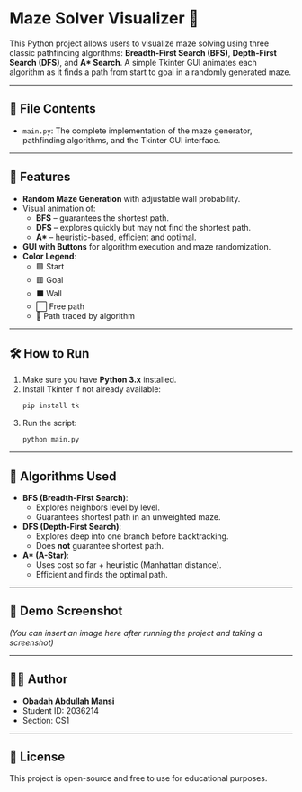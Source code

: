 
# Maze Solver Visualizer 🧭

This Python project allows users to visualize maze solving using three classic pathfinding algorithms: **Breadth-First Search (BFS)**, **Depth-First Search (DFS)**, and **A\* Search**. A simple Tkinter GUI animates each algorithm as it finds a path from start to goal in a randomly generated maze.

---

## 📁 File Contents

- `main.py`: The complete implementation of the maze generator, pathfinding algorithms, and the Tkinter GUI interface.

---

## 🚀 Features

- **Random Maze Generation** with adjustable wall probability.
- Visual animation of:
  - **BFS** – guarantees the shortest path.
  - **DFS** – explores quickly but may not find the shortest path.
  - **A\*** – heuristic-based, efficient and optimal.
- **GUI with Buttons** for algorithm execution and maze randomization.
- **Color Legend**:
  - 🟩 Start
  - 🟥 Goal
  - ⬛ Wall
  - ⬜ Free path
  - 🔵 Path traced by algorithm

---

## 🛠️ How to Run

1. Make sure you have **Python 3.x** installed.
2. Install Tkinter if not already available:
   ```bash
   pip install tk
   ```
3. Run the script:
   ```bash
   python main.py
   ```

---

## 🧠 Algorithms Used

- **BFS (Breadth-First Search)**:
  - Explores neighbors level by level.
  - Guarantees shortest path in an unweighted maze.
- **DFS (Depth-First Search)**:
  - Explores deep into one branch before backtracking.
  - Does **not** guarantee shortest path.
- **A\* (A-Star)**:
  - Uses cost so far + heuristic (Manhattan distance).
  - Efficient and finds the optimal path.

---

## 📸 Demo Screenshot

*(You can insert an image here after running the project and taking a screenshot)*

---

## 🧑‍💻 Author

- **Obadah Abdullah Mansi**
- Student ID: 2036214
- Section: CS1

---

## 📄 License

This project is open-source and free to use for educational purposes.
